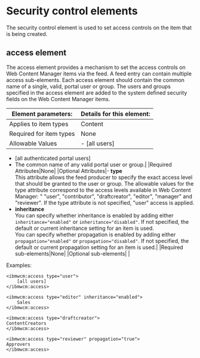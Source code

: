 # Security control elements

The security control element is used to set access controls on the item that is being created.

## access element

The access element provides a mechanism to set the access controls on Web Content Manager items via the feed. A feed entry can contain multiple access sub-elements. Each access element should contain the common name of a single, valid, portal user or group. The users and groups specified in the access element are added to the system defined security fields on the Web Content Manager items.

|Element parameters:|Details for this element:|
|-------------------|-------------------------|
|Applies to item types|Content|
|Required for item types|None|
|Allowable Values|-   \[all users\]
-   \[all authenticated portal users\]
-   The common name of any valid portal user or group.|
|Required Attributes|None|
|Optional Attributes|-   **type**<br>
This attribute allows the feed producer to specify the exact access level that should be granted to the user or group. The allowable values for the type attribute correspond to the access levels available in Web Content Manager: " "user", "contributor", "draftcreator", "editor", "manager" and "reviewer". If the type attribute is not specified, "user" access is applied.<br>
-   **inheritance**<br>
You can specify whether inheritance is enabled by adding either `inheritance="enabled"` or `inheritance="disabled"`. If not specified, the default or current inheritance setting for an item is used.<br>
You can specify whether propagation is enabled by adding either `propagation="enabled"` or `propagation="disabled"`. If not specified, the default or current propagation setting for an item is used.|
|Required sub-elements|None|
|Optional sub-elements| |

Examples:

```
<ibmwcm:access type="user">
	[all users]
</ibmwcm:access>

<ibmwcm:access type="editor" inheritance="enabled">
	Sales
</ibmwcm:access>

<ibmwcm:access type="draftcreator">
ContentCreators
</ibmwcm:access>

<ibmwcm:access type="reviewer" propagation="true">
Approvers
</ibmwcm:access>
```



